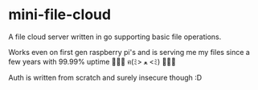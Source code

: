# mini-file-cloud
A file cloud server written in go supporting basic file operations.

Works even on first gen raspberry pi's and is serving me my files since a few years 
with 99.99% uptime 💪💪💪 ฅ(ﾐ> ﻌ <ﾐ) 💪💪💪 

Auth is written from scratch and surely insecure though :D 



                   

